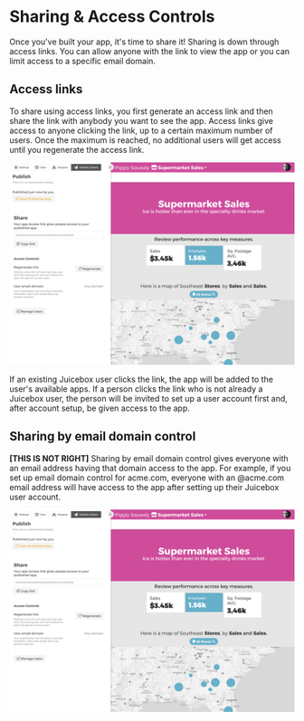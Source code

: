 # Sharing & Access Controls

Once you've built your app, it's time to share it! Sharing is down through access links. You can allow anyone with the link to view the app or you can limit access to a specific email domain. 

## Access links

To share using access links, you first generate an access link and then share the link with anybody you want to see the app. Access links give access to anyone clicking the link, up to a certain maximum number of users. Once the maximum is reached, no additional users will get access until you regenerate the access link. 

![Access links\[REPLACE\]](../../.gitbook/assets/image%20%2811%29.png)

If an existing Juicebox user clicks the link, the app will be added to the user's available apps. If a person clicks the link who is not already a Juicebox user, the person will be invited to set up a user account first and, after account setup, be given access to the app.

## Sharing by email domain control

**\[THIS IS NOT RIGHT\]** Sharing by email domain control gives everyone with an email address having that domain access to the app. For example, if you set up email domain control for acme.com, everyone with an @acme.com email address will have access to the app after setting up their Juicebox user account. 

![Email domain control \[REPLACE\]](../../.gitbook/assets/image%20%2811%29.png)

